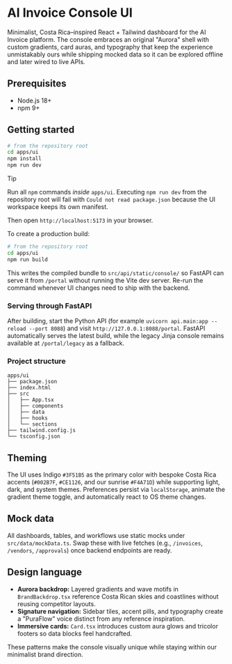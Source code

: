 # AI Invoice Console UI

Minimalist, Costa Rica–inspired React + Tailwind dashboard for the AI Invoice platform. The console embraces an original "Aurora" shell with custom gradients, card auras, and typography that keep the experience unmistakably ours while shipping mocked data so it can be explored offline and later wired to live APIs.

## Prerequisites

- Node.js 18+
- npm 9+

## Getting started

```bash
# from the repository root
cd apps/ui
npm install
npm run dev
```

> [!TIP]
> Run all `npm` commands *inside* `apps/ui`. Executing `npm run dev` from the
> repository root will fail with `Could not read package.json` because the UI
> workspace keeps its own manifest.

Then open `http://localhost:5173` in your browser.

To create a production build:

```bash
# from the repository root
cd apps/ui
npm run build
```

This writes the compiled bundle to `src/api/static/console/` so FastAPI can serve it from `/portal` without running the Vite
dev server. Re-run the command whenever UI changes need to ship with the backend.

### Serving through FastAPI

After building, start the Python API (for example `uvicorn api.main:app --reload --port 8088`) and visit
`http://127.0.0.1:8088/portal`. FastAPI automatically serves the latest build, while the legacy Jinja console remains
available at `/portal/legacy` as a fallback.

### Project structure

```
apps/ui
├── package.json
├── index.html
├── src
│   ├── App.tsx
│   ├── components
│   ├── data
│   ├── hooks
│   └── sections
├── tailwind.config.js
└── tsconfig.json
```

## Theming

The UI uses Indigo `#3F51B5` as the primary color with bespoke Costa Rica accents (`#002B7F`, `#CE1126`, and our sunrise `#F4A71D`) while supporting light, dark, and system themes. Preferences persist via `localStorage`, animate the gradient theme toggle, and automatically react to OS theme changes.

## Mock data

All dashboards, tables, and workflows use static mocks under `src/data/mockData.ts`. Swap these with live fetches (e.g., `/invoices`, `/vendors`, `/approvals`) once backend endpoints are ready.

## Design language

- **Aurora backdrop:** Layered gradients and wave motifs in `BrandBackdrop.tsx` reference Costa Rican skies and coastlines without reusing competitor layouts.
- **Signature navigation:** Sidebar tiles, accent pills, and typography create a "PuraFlow" voice distinct from any reference inspiration.
- **Immersive cards:** `Card.tsx` introduces custom aura glows and tricolor footers so data blocks feel handcrafted.

These patterns make the console visually unique while staying within our minimalist brand direction.
